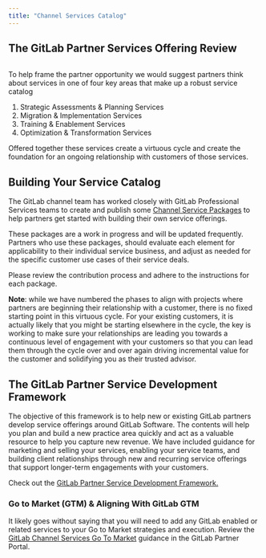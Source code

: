 ```yaml
---
title: "Channel Services Catalog"
---
```


## The GitLab Partner Services Offering Review

<img src="/images/channel-service-program/partner-services-virtuous-cycle.png" width="" alt="" title="Partner Services Virtuous Cycle">

To help frame the partner opportunity we would suggest partners think about services in one of four key areas that make up a robust service catalog

1. Strategic Assessments & Planning Services
2. Migration & Implementation Services
3. Training & Enablement Services
4. Optimization & Transformation Services

Offered together these services create a virtuous cycle and create the foundation for an ongoing relationship with customers of those services.

## Building Your Service Catalog

The GitLab channel team has worked closely with GitLab Professional Services teams to create and publish some [Channel Service Packages](https://partners.gitlab.com/prm/English/c/Channel_Service_Packages) to help partners get started with building their own service offerings.

These packages are a work in progress and will be updated frequently. Partners who use these packages, should evaluate each element for applicability to their individual service business, and adjust as needed for the specific customer use cases of their service deals.

Please review the contribution process and adhere to the instructions for each package.

**Note**: while we have numbered the phases to align with projects where partners are beginning their relationship with a customer, there is no fixed starting point in this virtuous cycle.  For your existing customers, it is actually likely that you might be starting elsewhere in the cycle, the key is working to make sure your relationships are leading you towards a continuous level of engagement with your customers so that you can lead them through the cycle over and over again driving incremental value for the customer and solidifying you as their trusted advisor.

## The GitLab Partner Service Development Framework

The objective of this framework is to help new or existing GitLab partners develop service offerings around GitLab Software. The contents will help you plan and build a new practice area quickly and act as a valuable resource to help you capture new revenue.  We have included guidance for marketing and selling your services, enabling your service teams, and building client relationships through new and recurring service offerings that support longer-term engagements with your customers.

Check out the [GitLab Partner Service Development Framework.](https://partners.gitlab.com/prm/English/c/GitLab_Channel_Service_Development_Framework)

### Go to Market (GTM) & Aligning With GitLab GTM

It likely goes without saying that you will need to add any GitLab enabled or related services to your Go to Market strategies and execution. Review the [GitLab Channel Services Go To Market](https://partners.gitlab.com/prm/English/c/GitLab_Channel_Service_Sales_GTM) guidance in the GitLab Partner Portal.
